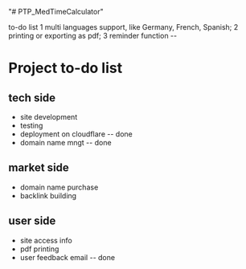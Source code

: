 "# PTP_MedTimeCalculator" 

to-do list
1 multi languages support, like Germany, French, Spanish;
2 printing or exporting as pdf;
3 reminder function -- 

# Project to-do list

## tech side
- site development
- testing
- deployment on cloudflare -- done
- domain name mngt  -- done

## market side
- domain name purchase
- backlink building

## user side
- site access info
- pdf printing
- user feedback email -- done

